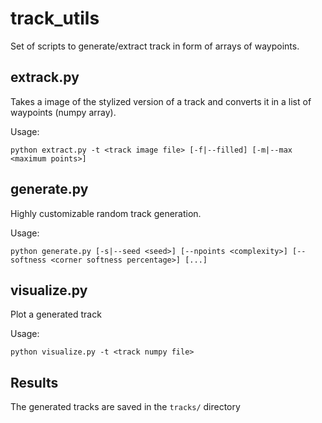 # track_utils
Set of scripts to generate/extract track in form of arrays of waypoints.

## extrack.py
Takes a image of the stylized version of a track and converts it in a list of waypoints (numpy array).

Usage:

```python extract.py -t <track image file> [-f|--filled] [-m|--max <maximum points>]```

## generate.py
Highly customizable random track generation.

Usage:

```python generate.py [-s|--seed <seed>] [--npoints <complexity>] [--softness <corner softness percentage>] [...]```

## visualize.py
Plot a generated track

Usage:

```python visualize.py -t <track numpy file>```


## Results
The generated tracks are saved in the ```tracks/``` directory 

